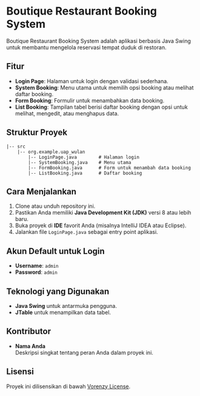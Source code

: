 # Boutique Restaurant Booking System

Boutique Restaurant Booking System adalah aplikasi berbasis Java Swing untuk membantu mengelola reservasi tempat duduk di restoran.

## Fitur

- **Login Page**: Halaman untuk login dengan validasi sederhana.
- **System Booking**: Menu utama untuk memilih opsi booking atau melihat daftar booking.
- **Form Booking**: Formulir untuk menambahkan data booking.
- **List Booking**: Tampilan tabel berisi daftar booking dengan opsi untuk melihat, mengedit, atau menghapus data.

## Struktur Proyek

```
|-- src
    |-- org.example.uap_wulan
        |-- LoginPage.java        # Halaman login
        |-- SystemBooking.java    # Menu utama
        |-- FormBooking.java      # Form untuk menambah data booking
        |-- ListBooking.java      # Daftar booking
```

## Cara Menjalankan

1. Clone atau unduh repository ini.
2. Pastikan Anda memiliki **Java Development Kit (JDK)** versi 8 atau lebih baru.
3. Buka proyek di **IDE** favorit Anda (misalnya IntelliJ IDEA atau Eclipse).
4. Jalankan file `LoginPage.java` sebagai entry point aplikasi.

## Akun Default untuk Login

- **Username**: `admin`
- **Password**: `admin`

## Teknologi yang Digunakan

- **Java Swing** untuk antarmuka pengguna.
- **JTable** untuk menampilkan data tabel.



## Kontributor

- **Nama Anda**  
  Deskripsi singkat tentang peran Anda dalam proyek ini.

## Lisensi

Proyek ini dilisensikan di bawah [Vorenzy License](LICENSE).
